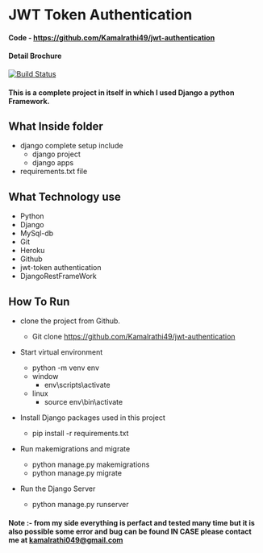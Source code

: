 # JWT Token Authentication

#### Code - https://github.com/Kamalrathi49/jwt-authentication
#### Detail Brochure

[![Build Status](https://travis-ci.org/joemccann/dillinger.svg?branch=master)](https://travis-ci.org/joemccann/dillinger)

#### This is a complete project in itself in which I used Django a python Framework.
## What Inside folder
- django complete setup include
    - django project
    - django apps
- requirements.txt file

## What Technology use
- Python
- Django
- MySql-db
- Git
- Heroku
- Github
- jwt-token authentication
- DjangoRestFrameWork


## How To Run 
- clone the project from Github.
  -  Git clone https://github.com/Kamalrathi49/jwt-authentication

- Start virtual environment
  - python -m venv env
  - window
    - env\scripts\activate
  - linux
    - source env\bin\activate
  
- Install Django packages used in this project
  - pip install -r requirements.txt

- Run makemigrations and migrate
  - python manage.py makemigrations
  - python manage.py migrate

- Run the Django Server
  - python manage.py runserver


#### Note :- from my side everything is perfact and tested many time but it is also possible some error and bug can be found IN CASE please contact me at kamalrathi049@gmail.com


